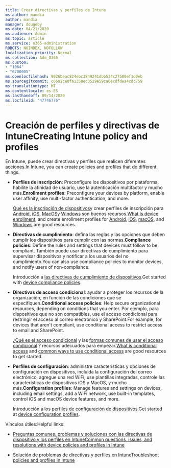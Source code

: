 ```yaml
---
title: Crear directivas y perfiles de Intune
ms.author: mandia
author: mandia
manager: dougeby
ms.date: 04/21/2020
ms.audience: Admin
ms.topic: article
ms.service: o365-administration
ROBOTS: NOINDEX, NOFOLLOW
localization_priority: Normal
ms.collection: Adm_O365
ms.custom:
- "1064"
- "6700005"
ms.openlocfilehash: 9026beac824ebc3849241dbb534c27b00ef1d0eb
ms.sourcegitcommit: c6692ce0fa1358ec3529e59ca0ecdfdea4cdc759
ms.translationtype: MT
ms.contentlocale: es-ES
ms.lasthandoff: 09/14/2020
ms.locfileid: "47746776"
---
```

# <a name="creating-intune-policy-and-profiles"></a><span data-ttu-id="0a739-102">Creación de perfiles y directivas de Intune</span><span class="sxs-lookup"><span data-stu-id="0a739-102">Creating Intune policy and profiles</span></span>

<span data-ttu-id="0a739-103">En Intune, puede crear directivas y perfiles que realicen diferentes acciones.</span><span class="sxs-lookup"><span data-stu-id="0a739-103">In Intune, you can create policies and profiles that do different things.</span></span>

- <span data-ttu-id="0a739-104">**Perfiles de inscripción**: Preconfigure los dispositivos por plataforma, habilite la afinidad de usuario, use la autenticación multifactor y mucho más.</span><span class="sxs-lookup"><span data-stu-id="0a739-104">**Enrollment profiles**: Preconfigure your devices by platform, enable user affinity, use multi-factor authentication, and more.</span></span>

  <span data-ttu-id="0a739-105">[Qué es la inscripción de dispositivos](https://docs.microsoft.com/intune/device-enrollment)y crear perfiles de inscripción para [Android](https://docs.microsoft.com/intune/android-enroll), [iOS](https://docs.microsoft.com/intune/ios-enroll), [MacOS](https://docs.microsoft.com/intune/macos-enroll)y [Windows](https://docs.microsoft.com/intune/windows-enrollment-methods) son buenos recursos.</span><span class="sxs-lookup"><span data-stu-id="0a739-105">[What is device enrollment](https://docs.microsoft.com/intune/device-enrollment), and create enrollment profiles for [Android](https://docs.microsoft.com/intune/android-enroll), [iOS](https://docs.microsoft.com/intune/ios-enroll), [macOS](https://docs.microsoft.com/intune/macos-enroll), and [Windows](https://docs.microsoft.com/intune/windows-enrollment-methods) are good resources.</span></span>

- <span data-ttu-id="0a739-106">**Directivas de cumplimiento**: defina las reglas y las opciones que deben cumplir los dispositivos para cumplir con las normas.</span><span class="sxs-lookup"><span data-stu-id="0a739-106">**Compliance policies**: Define the rules and settings that devices must follow to be compliant.</span></span> <span data-ttu-id="0a739-107">También puede usar directivas de cumplimiento para supervisar dispositivos y notificar a los usuarios del no cumplimiento.</span><span class="sxs-lookup"><span data-stu-id="0a739-107">You can also use compliance policies to monitor devices, and notify users of non-compliance.</span></span>

  <span data-ttu-id="0a739-108">Introducción a [las directivas de cumplimiento de dispositivos](https://docs.microsoft.com/intune/device-compliance-get-started).</span><span class="sxs-lookup"><span data-stu-id="0a739-108">Get started with [device compliance policies](https://docs.microsoft.com/intune/device-compliance-get-started).</span></span>
- <span data-ttu-id="0a739-109">**Directivas de acceso condicional**: ayudar a proteger los recursos de la organización, en función de las condiciones que se especifiquen.</span><span class="sxs-lookup"><span data-stu-id="0a739-109">**Conditional access policies**: Help secure organizational resources, depending on conditions that you enter.</span></span> <span data-ttu-id="0a739-110">Por ejemplo, para dispositivos que no son compatibles, use el acceso condicional para restringir el acceso al correo electrónico y SharePoint.</span><span class="sxs-lookup"><span data-stu-id="0a739-110">For example, for devices that aren't compliant, use conditional access to restrict access to email and SharePoint.</span></span>

  <span data-ttu-id="0a739-111">[¿Qué es el acceso condicional](https://docs.microsoft.com/intune/conditional-access) y las [formas comunes de usar el acceso condicional](https://docs.microsoft.com/intune/conditional-access-intune-common-ways-use) ? recursos adecuados para empezar.</span><span class="sxs-lookup"><span data-stu-id="0a739-111">[What is conditional access](https://docs.microsoft.com/intune/conditional-access) and [common ways to use conditional access](https://docs.microsoft.com/intune/conditional-access-intune-common-ways-use) are good resources to get started.</span></span>

- <span data-ttu-id="0a739-112">**Perfiles de configuración**: administre características y opciones de configuración en dispositivos, incluida la configuración del correo electrónico, agregue una red WiFi, use plantillas integradas, controle las características de dispositivos iOS y MacOS, y mucho más.</span><span class="sxs-lookup"><span data-stu-id="0a739-112">**Configuration profiles**: Manage features and settings on devices, including email settings, add a WiFi network, use built-in templates, control iOS and macOS device features, and more.</span></span>

  <span data-ttu-id="0a739-113">Introducción a los [perfiles de configuración de dispositivos](https://docs.microsoft.com/intune/device-profiles).</span><span class="sxs-lookup"><span data-stu-id="0a739-113">Get started at [device configuration profiles](https://docs.microsoft.com/intune/device-profiles).</span></span>

<span data-ttu-id="0a739-114">Vínculos útiles:</span><span class="sxs-lookup"><span data-stu-id="0a739-114">Helpful links:</span></span>

- [<span data-ttu-id="0a739-115">Preguntas comunes, problemas y soluciones con las directivas de dispositivo y los perfiles en Intune</span><span class="sxs-lookup"><span data-stu-id="0a739-115">Common questions, issues, and resolutions with device policies and profiles in Intune</span></span>](https://docs.microsoft.com/intune/device-profile-troubleshoot)

- [<span data-ttu-id="0a739-116">Solución de problemas de directivas y perfiles en Intune</span><span class="sxs-lookup"><span data-stu-id="0a739-116">Troubleshoot policies and profiles in Intune</span></span>](https://docs.microsoft.com/intune/troubleshoot-policies-in-microsoft-intune)
